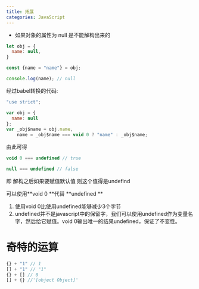 ```yaml
---
title: 拓展
categories: JavaScript
---
```


- 如果对象的属性为 null 是不能解构出来的

```javascript
let obj = {
  name: null,
}

const {name = "name"} = obj;

console.log(name); // null
```

经过babel转换的代码:

```javascript
"use strict";

var obj = {
  name: null
};
var _obj$name = obj.name,
    name = _obj$name === void 0 ? "name" : _obj$name;
```

由此可得

```javascript
void 0 === undefined // true

null === undefined // false

```

即 解构之后如果要赋值默认值 则这个值得是undefind

可以使用**void 0 **代替 **undefined **

1. 使用void 0比使用undefined能够减少3个字节
2. undefined并不是javascript中的保留字，我们可以使用undefined作为变量名字，然后给它赋值。void 0输出唯一的结果undefined，保证了不变性。

# 奇特的运算

```javascript
{} + "1" // 1
[] + "1" // "1"
{} + [] // 0
[] + {} //'[object Object]'
```
